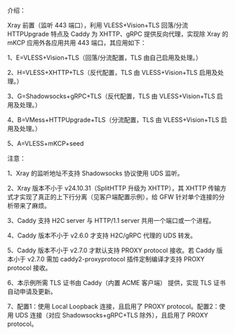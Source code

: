 介绍：

Xray 前置（监听 443 端口），利用 VLESS+Vision+TLS 回落/分流 HTTPUpgrade 特点及 Caddy 为 XHTTP、gRPC 提供反向代理，实现除 Xray 的 mKCP 应用外各应用共用 443 端口，其应用如下：

1、E=VLESS+Vision+TLS（回落/分流配置，TLS 由自己启用及处理。）

2、H=VLESS+XHTTP+TLS（反代配置，TLS 由 VLESS+Vision+TLS 启用及处理。）

3、G=Shadowsocks+gRPC+TLS（反代配置，TLS 由 VLESS+Vision+TLS 启用及处理。）

4、B=VMess+HTTPUpgrade+TLS（分流配置，TLS 由 VLESS+Vision+TLS 启用及处理。）

5、A=VLESS+mKCP+seed

注意：

1、Xray 的监听地址不支持 Shadowsocks 协议使用 UDS 监听。

2、Xray 版本不小于 v24.10.31（SplitHTTP 升级为 XHTTP），其 XHTTP 传输方式才实现了真正的上下行分离（见客户端配置示例），给 GFW 针对单个连接的分析带来了麻烦。

3、Caddy 支持 H2C server 与 HTTP/1.1 server 共用一个端口或一个进程。

4、Caddy 版本不小于 v2.6.0 才支持 H2C/gRPC 代理的 UDS 转发。

5、Caddy 版本不小于 v2.7.0 才默认支持 PROXY protocol 接收。若 Caddy 版本小于 v2.7.0 需加 caddy2-proxyprotocol 插件定制编译才支持 PROXY protocol 接收。

6、本示例所需 TLS 证书由 Caddy（内置 ACME 客户端） 提供，实现 TLS 证书自动申请及更新。

7、配置1：使用 Local Loopback 连接，且启用了 PROXY protocol。配置2：使用 UDS 连接（对应 Shadowsocks+gRPC+TLS 除外），且启用了 PROXY protocol。
